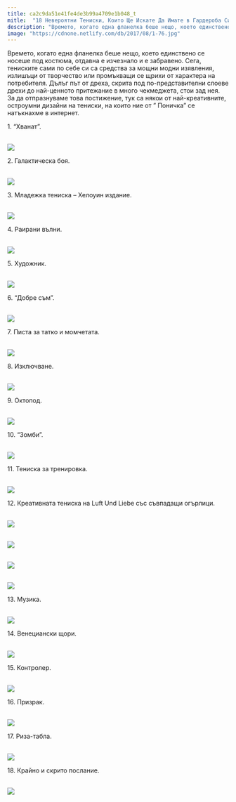 ```yaml
---
title: ca2c9da51e41fe4de3b99a4709e1b048_t
mitle:  "18 Невероятни Тениски, Които Ще Искате Да Имате в Гардероба Си!"
description: "Времето, когато една фланелка беше нещо, което единствено се носеше под костюма, отдавна е изчезнало и е забравено. Сега, тениските сами по себе си са средства за мощ"
image: "https://cdnone.netlify.com/db/2017/08/1-76.jpg"
---
```


 <p>Времето, когато една фланелка беше нещо, което единствено се носеше под костюма, отдавна е изчезнало и е забравено. Сега, тениските сами по себе си са средства за мощни модни изявления, излишъци от творчество или промъкващи се щрихи от характера на потребителя. Дълъг път от дреха, скрита под по-представителни слоеве дрехи до най-ценното притежание в много чекмеджета, стои зад нея. За да отпразнуваме това постижение, тук са някои от най-креативните, остроумни дизайни на тениски, на които ние от ” Поничка” се натъкнахме в интернет.</p>      <p>1. “Хванат”.</p> <p> <br/><img src="https://cdnone.netlify.com/db/2017/08/1-76.jpg"/><br/></p> <p>2. Галактическа боя.</p>      <p> <br/><img src="https://cdnone.netlify.com/db/2017/08/2-76.jpg"/><br/></p> <p>3. Младежка тениска – Хелоуин издание.</p> <p> <br/><img src="https://cdnone.netlify.com/db/2017/08/3-80.jpg"/><br/></p> <p>4. Раирани вълни.</p>      <p> <br/><img src="https://cdnone.netlify.com/db/2017/08/4-74.jpg"/><br/></p> <p>5. Художник.</p> <p> <br/><img src="https://cdnone.netlify.com/db/2017/08/5-73.jpg"/><br/></p> <p>6. “Добре съм”.</p> <p> <br/><img src="https://cdnone.netlify.com/db/2017/08/6-77.jpg"/><br/></p> <p>7. Писта за татко и момчетата.</p>      <p> <br/><img src="https://cdnone.netlify.com/db/2017/08/7-75.jpg"/><br/></p> <p>8. Изключване.</p> <p> <br/><img src="https://cdnone.netlify.com/db/2017/08/8-79.jpg"/><br/></p> <p>9. Октопод.</p>      <p> <br/><img src="https://cdnone.netlify.com/db/2017/08/9-75.jpg"/><br/></p> <p>10. “Зомби”.</p> <p> <br/><img src="https://cdnone.netlify.com/db/2017/08/10-66.jpg"/><br/></p> <p>11. Тениска за тренировка.</p> <p> <br/><img src="https://cdnone.netlify.com/db/2017/08/11-66.jpg"/><br/></p> <p>12. Креативната тениска на Luft Und Liebe със съвпадащи огърлици.</p> <p> <br/><img src="https://cdnone.netlify.com/db/2017/08/12-65.jpg"/><br/></p> <p> <br/><img src="https://cdnone.netlify.com/db/2017/08/13-60.jpg"/><br/></p> <p> <br/><img src="https://cdnone.netlify.com/db/2017/08/14-60.jpg"/><br/></p> <p> <br/><img src="https://cdnone.netlify.com/db/2017/08/15-58.jpg"/><br/></p> <p>13. Музика.</p> <p> <br/><img src="https://cdnone.netlify.com/db/2017/08/16-53.jpg"/><br/></p> <p>14. Венециански щори.</p> <p> <br/><img src="https://cdnone.netlify.com/db/2017/08/17-49.jpg"/><br/></p> <p>15. Контролер.</p> <p> <br/><img src="https://cdnone.netlify.com/db/2017/08/18-46.jpg"/><br/></p> <p>16. Призрак.</p> <p> <br/><img src="https://cdnone.netlify.com/db/2017/08/19-41.jpg"/><br/></p> <p>17. Риза-табла.</p> <p> <br/><img src="https://cdnone.netlify.com/db/2017/08/20-37.jpg"/><br/></p> <p>18. Крайно и скрито послание.</p> <p> <br/><img src="https://cdnone.netlify.com/db/2017/08/21-29-760x399.jpg"/><br/></p>       